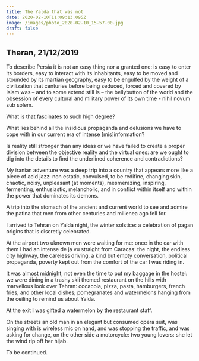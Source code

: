 ```yaml
---
title: The Yalda that was not
date: 2020-02-10T11:09:13.095Z
image: /images/photo_2020-02-10_15-57-00.jpg
draft: false
---
```

## Theran, 21/12/2019

To describe Persia it is not an easy thing nor a granted one: is easy to enter its borders, easy to interact with its inhabitants, easy to be moved and stounded by its martian geography, easy to be engulfed by the weight of a civilization that centuries before being seduced, forced and covered by Islam was – and to some extend still is – the bellybutton of the world and the obsession of every cultural and military power of its own time - nihil novum sub solem.

What is that fascinates to such high degree?

What lies behind all the insidious propaganda and delusions we have to cope with in our current era of intense \[mis]information?

Is reality still stronger than any ideas or we have failed to create a proper division between the objective reality and the virtual ones: are we ought to dig into the details to find the underlined coherence and contradictions?

My iranian adventure was a deep trip into a country that appears more like a piece of acid jazz: non estatic, convulsed, to be redifine, changing skin, chaotic, noisy, unpleasant (at moments), mesmerazing, inspiring, fermenting, enthusiastic, melancholic, and in conflict within itself and within the power that dominates its demons.

A trip into the stomach of the ancient and current world to see and admire the patina that men from other centuries and millenea ago fell for.

<!-- excerpt -->

I arrived to Tehran on Yalda night, the winter solstice: a celebration of pagan origins that is discretly celebrated.

At the airport two uknown men were waiting for me: once in the car with them I had an intense de ja vu straight from Caracas: the night, the endless city highway, the careless driving, a kind but empty conversation, political propaganda, poverty kept out from the comfort of the car I was riding in.

It was almost midnight, not even the time to put my baggage in the hostel: we were dining in a trashy skii themed restaurant on the hills with marvellous look over Tehran: cocacola, pizza, pasta, hamburgers, french fries, and other local dishes; pomegranates and watermelons hanging from the ceiling to remind us about Yalda.

At the exit I was gifted a watermelon by the restaurant staff.

On the streets an old man in an elegant but consumed opera suit, was singing with is wireless mic on hand, and was stopping the traffic, and was asking for change, on the other side a motorcycle: two young lovers: she let the wind rip off her hijab.

To be continued.
